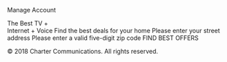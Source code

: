 Manage Account

The Best TV +  
Internet + Voice Find the best deals for your home Please enter your street address Please enter a valid five-digit zip code FIND BEST OFFERS

© 2018 Charter Communications. All rights reserved.